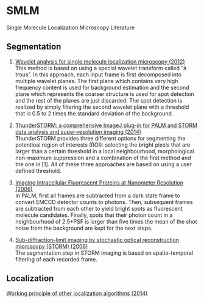 # SMLM
Single Molecule Localization Microscopy Literature

## Segmentation
1. [Wavelet analysis for single molecule localization microscopy (2012)](https://www.osapublishing.org/oe/fulltext.cfm?uri=oe-20-3-2081&id=226621)  
This method is based on using a special wavelet transform called “à trous”. In this approach, each input frame is first decomposed into multiple wavelet planes. The first plane which contains very high frequency content is used for background estimation and the second plane which represents the coarser structure is used for spot detection and the rest of the planes are just discarded. The spot detection is realized by simply filtering the second wavelet plane with a threshold that is 0.5 to 2 times the standard deviation of the background.

2. [ThunderSTORM: a comprehensive ImageJ plug-in for PALM and STORM data analysis and super-resolution imaging (2014)](https://www.ncbi.nlm.nih.gov/pmc/articles/PMC4207427/)  
ThunderSTORM provides three different options for segmenting the potentioal region of interests (ROI): selecting the bright pixels that are larger than a certain threshold in a local neighbourhood, morphological non-maximum suppression and a combination of the first method and the one in [1]. All of these three approaches are based on using a user defined threshold. 

3. [Imaging Intracellular Fluorescent Proteins at Nanometer Resolution (2006)](https://science.sciencemag.org/content/313/5793/1642)  
In PALM, first all frames are subtracted from a dark state frame to convert EMCCD detector counts to photons. Then, subsequent frames are subtracted from each other to yield bright spots as fluorescent molecule candidates. Finally, spots that their photon count in a neighbourhood of 2.5\*PSF is larger than five times the mean of the shot noise from the background are kept for the next steps.

4. [Sub-diffraction-limit imaging by stochastic optical reconstruction microscopy (STORM) (2006)](https://www.nature.com/articles/nmeth929)  
The segmentation step in STORM imaging is based on spatio-temporal filtering of each recorded frame.

## Localization
[Working principle of other localization algorithms (2014)](https://aip.scitation.org/doi/full/10.1063/1.5005899)
